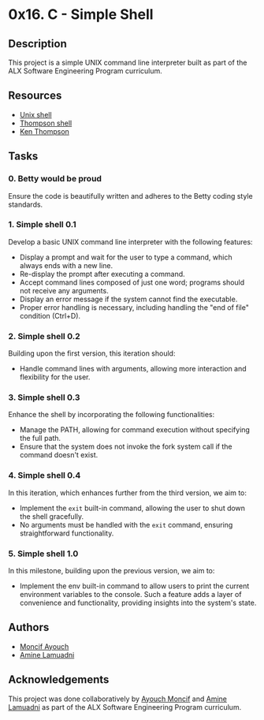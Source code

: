 # 0x16. C - Simple Shell

## Description

This project is a simple UNIX command line interpreter built as part of the ALX Software Engineering Program curriculum.

## Resources

- [Unix shell](https://en.wikipedia.org/wiki/Unix_shell)
- [Thompson shell](https://en.wikipedia.org/wiki/Thompson_shell)
- [Ken Thompson](https://en.wikipedia.org/wiki/Ken_Thompson)

## Tasks

### 0. Betty would be proud
Ensure the code is beautifully written and adheres to the Betty coding style standards.

### 1. Simple shell 0.1
Develop a basic UNIX command line interpreter with the following features:
- Display a prompt and wait for the user to type a command, which always ends with a new line.
- Re-display the prompt after executing a command.
- Accept command lines composed of just one word; programs should not receive any arguments.
- Display an error message if the system cannot find the executable.
- Proper error handling is necessary, including handling the "end of file" condition (Ctrl+D).

### 2. Simple shell 0.2
Building upon the first version, this iteration should:
- Handle command lines with arguments, allowing more interaction and flexibility for the user.

### 3. Simple shell 0.3
Enhance the shell by incorporating the following functionalities:
- Manage the PATH, allowing for command execution without specifying the full path.
- Ensure that the system does not invoke the fork system call if the command doesn't exist.

### 4. Simple shell 0.4
In this iteration, which enhances further from the third version, we aim to:
- Implement the `exit` built-in command, allowing the user to shut down the shell gracefully.
- No arguments must be handled with the `exit` command, ensuring straightforward functionality.

### 5. Simple shell 1.0
In this milestone, building upon the previous version, we aim to:
- Implement the env built-in command to allow users to print the current environment variables to the console. Such a feature adds a layer of convenience and functionality, providing insights into the system's state.

## Authors

- [Moncif Ayouch](https://github.com/moncef63)
- [Amine Lamuadni](https://github.com/aminelamuadni)

## Acknowledgements

This project was done collaboratively by [Ayouch Moncif](https://github.com/moncef63) and [Amine Lamuadni](https://github.com/aminelamuadni) as part of the ALX Software Engineering Program curriculum.

